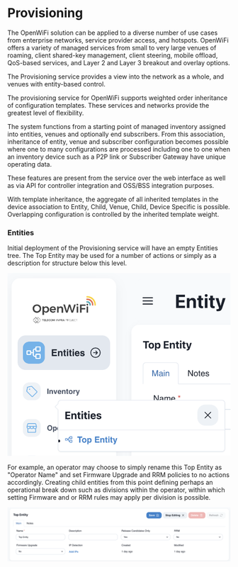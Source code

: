 # Provisioning

The OpenWiFi solution can be applied to a diverse number of use cases from enterprise networks, service provider access, and hotspots. OpenWiFi offers a variety of managed services from small to very large venues of roaming, client shared-key management, client steering, mobile offload, QoS-based services, and Layer 2 and Layer 3 breakout and overlay options.&#x20;

The Provisioning service provides a view into the network as a whole, and venues with entity-based control.

The provisioning service for OpenWiFi supports weighted order inheritance of configuration templates. These services and networks provide the greatest level of flexibility.

The system functions from a starting point of managed inventory assigned into entities, venues and optionally end subscribers. From this association, inheritance of entity, venue and subscriber configuration becomes possible where one to many configurations are processed including one to one when an inventory device such as a P2P link or Subscriber Gateway have unique operating data.

These features are present from the service over the web interface as well as via API for controller integration and OSS/BSS integration purposes.

With template inheritance, the aggregate of all inherited templates in the device association to Entity, Child, Venue, Child, Device Specific is possible. Overlapping configuration is controlled by the inherited template weight. &#x20;

### Entities

Initial deployment of the Provisioning service will have an empty Entities tree. The Top Entity may be used for a number of actions or simply as a description for structure below this level.&#x20;

![](<../../../.gitbook/assets/Screen Shot 2022-07-20 at 11.17.56 AM.png>)

For example, an operator may choose to simply rename this Top Entity as "Operator Name" and set Firmware Upgrade and RRM policies to no actions accordingly. Creating child entities from this point defining perhaps an operational break down such as divisions within the operator, within which setting Firmware and or RRM rules may apply per division is possible.&#x20;

![](<../../../.gitbook/assets/Screen Shot 2022-07-20 at 11.17.24 AM.png>)

